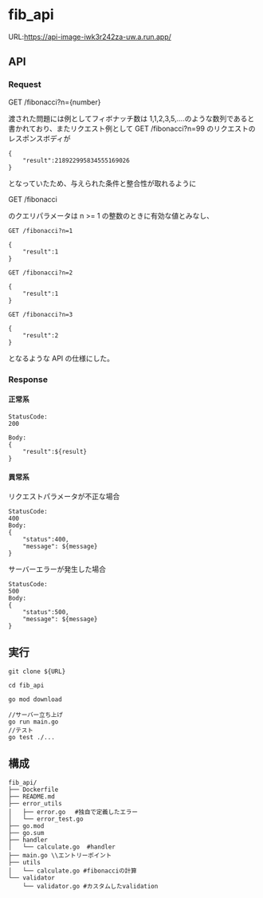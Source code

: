 # fib_api

URL:https://api-image-iwk3r242za-uw.a.run.app/

## API

### Request

GET /fibonacci?n={number}

渡された問題には例としてフィボナッチ数は 1,1,2,3,5,....のような数列であると書かれており、またリクエスト例として
GET /fibonacci?n=99
のリクエストのレスポンスボディが

```
{
    "result":218922995834555169026
}
```

となっていたため、与えられた条件と整合性が取れるように

GET /fibonacci

のクエリパラメータは n >= 1 の整数のときに有効な値とみなし、

```
GET /fibonacci?n=1

{
    "result":1
}
```

```
GET /fibonacci?n=2

{
    "result":1
}
```

```
GET /fibonacci?n=3

{
    "result":2
}
```

となるような API の仕様にした。

### Response

#### 正常系

```
StatusCode:
200

Body:
{
    "result":${result}
}
```

#### 異常系

リクエストパラメータが不正な場合

```
StatusCode:
400
Body:
{
    "status":400,
    "message": ${message}
}
```

サーバーエラーが発生した場合

```
StatusCode:
500
Body:
{
    "status":500,
    "message": ${message}
}
```

## 実行

```
git clone ${URL}

cd fib_api

go mod download

//サーバー立ち上げ
go run main.go
//テスト
go test ./...
```

## 構成

```
fib_api/
├── Dockerfile
├── README.md
├── error_utils
│   ├── error.go 　#独自で定義したエラー
│   └── error_test.go
├── go.mod
├── go.sum
├── handler
│   └── calculate.go  #handler
├── main.go \\エントリーポイント
├── utils
│   └── calculate.go #fibonacciの計算
└── validator
    └── validator.go #カスタムしたvalidation
```
